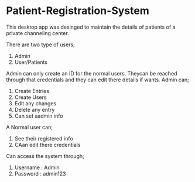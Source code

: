 # Patient-Registration-System

This desktop app was desinged to maintain the details of patients of a private channeling center.

There are two type of users;
1. Admin
2. User/Patients

Admin can only create an ID for the normal users. Theycan be reached through that credentials and they can edit there details if wants.
Admin can;
1. Create Entries
2. Create Users
3. Edit any changes
4. Delete any entry
5. Can set aadmin info

A Normal user can;
1. See their registered info
2. CAan edit there credentials

Can access the system through;
1. Username : Admin
2. Password : admin123
